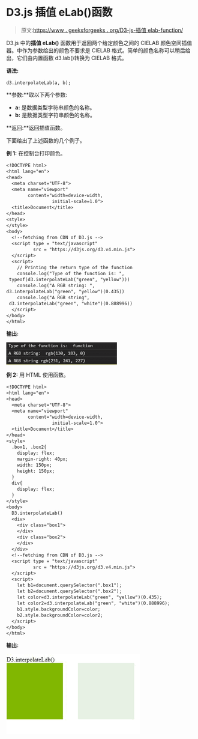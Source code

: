 # D3.js 插值 eLab()函数

> 原文:[https://www . geeksforgeeks . org/D3-js-插值 elab-function/](https://www.geeksforgeeks.org/d3-js-interpolatelab-function/)

D3.js 中的**插值 eLab()** 函数用于返回两个给定颜色之间的 CIELAB 颜色空间插值器。中作为参数给出的颜色不要求是 CIELAB 格式。简单的颜色名称可以稍后给出，它们由内置函数 d3.lab()转换为 CIELAB 格式。

**语法:**

```
d3.interpolateLab(a, b);
```

**参数:**取以下两个参数:

*   **a:** 是数据类型字符串颜色的名称。
*   **b:** 是数据类型字符串颜色的名称。

**返回:**返回插值函数。

下面给出了上述函数的几个例子。

**例 1:** 在控制台打印颜色。

```
<!DOCTYPE html>
<html lang="en">
<head>
  <meta charset="UTF-8">
  <meta name="viewport"
        content="width=device-width, 
                 initial-scale=1.0">
  <title>Document</title>
</head>
<style>
</style>
<body>
  <!--fetching from CDN of D3.js -->
  <script type = "text/javascript" 
          src = "https://d3js.org/d3.v4.min.js">
  </script>
  <script>
    // Printing the return type of the function
    console.log("Type of the function is: ",
 typeof(d3.interpolateLab("green", "yellow")))
    console.log("A RGB string: ", 
d3.interpolateLab("green", "yellow")(0.435))
    console.log("A RGB string",
 d3.interpolateLab("green", "white")(0.888996))
  </script>
</body>
</html>
```

**输出:**

![](img/51a32d3a04c17a5d1e357bb7be45face.png)

**例 2:** 用 HTML 使用函数。

```
<!DOCTYPE html>
<html lang="en">
<head>
  <meta charset="UTF-8">
  <meta name="viewport" 
        content="width=device-width, 
                 initial-scale=1.0">
  <title>Document</title>
</head>
<style>
  .box1, .box2{
    display: flex;
    margin-right: 40px;
    width: 150px;
    height: 150px;
  }
  div{
    display: flex;
  }
</style>
<body>
  D3.interpolateLab()
  <div>
    <div class="box1">
    </div>
    <div class="box2">
    </div>
  </div>
  <!--fetching from CDN of D3.js -->
  <script type = "text/javascript" 
          src = "https://d3js.org/d3.v4.min.js">
  </script>
  <script>
    let b1=document.querySelector(".box1");
    let b2=document.querySelector(".box2");
    let color=d3.interpolateLab("green", "yellow")(0.435);
    let color2=d3.interpolateLab("green", "white")(0.888996); 
    b1.style.backgroundColor=color;
    b2.style.backgroundColor=color2;
  </script>
</body>
</html>
```

**输出:**

![](img/8a631e3e00220dc2cfad51de8798ceca.png)